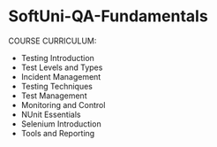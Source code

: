 # SoftUni-QA-Fundamentals

COURSE CURRICULUM:
 - Testing Introduction
 - Test Levels and Types
 - Incident Management
 - Testing Techniques
 - Test Management
 - Monitoring and Control
 - NUnit Essentials
 - Selenium Introduction
 - Tools and Reporting

